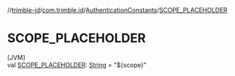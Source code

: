 //[trimble-id](../../../index.md)/[com.trimble.id](../index.md)/[AuthenticationConstants](index.md)/[SCOPE_PLACEHOLDER](-s-c-o-p-e_-p-l-a-c-e-h-o-l-d-e-r.md)

# SCOPE_PLACEHOLDER

[JVM]\
val [SCOPE_PLACEHOLDER](-s-c-o-p-e_-p-l-a-c-e-h-o-l-d-e-r.md): [String](https://docs.oracle.com/javase/8/docs/api/java/lang/String.html) = &quot;${scope}&quot;
